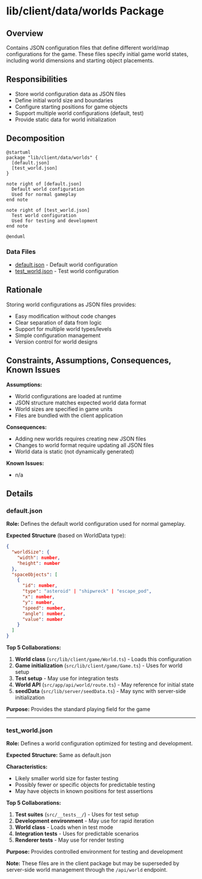 # lib/client/data/worlds Package

## Overview
Contains JSON configuration files that define different world/map configurations for the game. These files specify initial game world states, including world dimensions and starting object placements.

## Responsibilities
- Store world configuration data as JSON files
- Define initial world size and boundaries
- Configure starting positions for game objects
- Support multiple world configurations (default, test)
- Provide static data for world initialization

## Decomposition

```plantuml
@startuml
package "lib/client/data/worlds" {
  [default.json]
  [test_world.json]
}

note right of [default.json]
  Default world configuration
  Used for normal gameplay
end note

note right of [test_world.json]
  Test world configuration
  Used for testing and development
end note

@enduml
```

### Data Files
- [default.json](../src/lib/client/data/worlds/default.json) - Default world configuration
- [test_world.json](../src/lib/client/data/worlds/test_world.json) - Test world configuration

## Rationale
Storing world configurations as JSON files provides:
- Easy modification without code changes
- Clear separation of data from logic
- Support for multiple world types/levels
- Simple configuration management
- Version control for world designs

## Constraints, Assumptions, Consequences, Known Issues
**Assumptions:**
- World configurations are loaded at runtime
- JSON structure matches expected world data format
- World sizes are specified in game units
- Files are bundled with the client application

**Consequences:**
- Adding new worlds requires creating new JSON files
- Changes to world format require updating all JSON files
- World data is static (not dynamically generated)

**Known Issues:**
- n/a

## Details

### default.json
**Role:** Defines the default world configuration used for normal gameplay.

**Expected Structure** (based on WorldData type):
```json
{
  "worldSize": {
    "width": number,
    "height": number
  },
  "spaceObjects": [
    {
      "id": number,
      "type": "asteroid" | "shipwreck" | "escape_pod",
      "x": number,
      "y": number,
      "speed": number,
      "angle": number,
      "value": number
    }
  ]
}
```

**Top 5 Collaborations:**
1. **World class** (`src/lib/client/game/World.ts`) - Loads this configuration
2. **Game initialization** (`src/lib/client/game/Game.ts`) - Uses for world setup
3. **Test setup** - May use for integration tests
4. **World API** (`src/app/api/world/route.ts`) - May reference for initial state
5. **seedData** (`src/lib/server/seedData.ts`) - May sync with server-side initialization

**Purpose:** Provides the standard playing field for the game

---

### test_world.json
**Role:** Defines a world configuration optimized for testing and development.

**Expected Structure:** Same as default.json

**Characteristics:**
- Likely smaller world size for faster testing
- Possibly fewer or specific objects for predictable testing
- May have objects in known positions for test assertions

**Top 5 Collaborations:**
1. **Test suites** (`src/__tests__/`) - Uses for test setup
2. **Development environment** - May use for rapid iteration
3. **World class** - Loads when in test mode
4. **Integration tests** - Uses for predictable scenarios
5. **Renderer tests** - May use for render testing

**Purpose:** Provides controlled environment for testing and development

**Note:** These files are in the client package but may be superseded by server-side world management through the `/api/world` endpoint.
